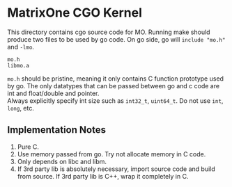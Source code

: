 MatrixOne CGO Kernel
===============================

This directory contains cgo source code for MO. Running
make should produce two files to be used by go code.
On go side, go will `include "mo.h"` and `-lmo`.

```
mo.h
libmo.a
```

`mo.h` should be pristine, meaning it only contains C function
prototype used by go. The only datatypes that can be passed
between go and c code are int and float/double and pointer.   
Always explicitly specify int size such as `int32_t`, `uint64_t`.
Do not use `int`, `long`, etc.

Implementation Notes
--------------------------------

1. Pure C.
2. Use memory passed from go. Try not allocate memory in C code.
3. Only depends on libc and libm.
4. If 3rd party lib is absolutely necessary, import source code
   and build from source. If 3rd party lib is C++, wrap it completely in C.
